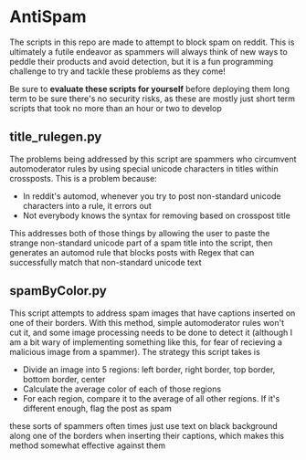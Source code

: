 # AntiSpam

The scripts in this repo are made to attempt to block spam on reddit. This is ultimately a futile endeavor as spammers will always think of new ways to peddle their products and avoid detection, but it is a fun programming challenge to try and tackle these problems as they come!

Be sure to **evaluate these scripts for yourself** before deploying them long term to be sure there's no security risks, as these are mostly just short term scripts that took no more than an hour or two to develop

## title_rulegen.py

The problems being addressed by this script are spammers who circumvent automoderator rules by using special unicode characters in titles within crossposts. This is a problem because:
* In reddit's automod, whenever you try to post non-standard unicode characters into a rule, it errors out
* Not everybody knows the syntax for removing based on crosspost title

This addresses both of those things by allowing the user to paste the strange non-standard unicode part of a spam title into the script, then generates an automod rule that blocks posts with Regex that can successfully match that non-standard unicode text

## spamByColor.py

This script attempts to address spam images that have captions inserted on one of their borders. With this method, simple automoderator rules won't cut it, and some image processing needs to be done to detect it (although I am a bit wary of implementing something like this, for fear of recieving a malicious image from a spammer). The strategy this script takes is 
* Divide an image into 5 regions: left border, right border, top border, bottom border, center
* Calculate the average color of each of those regions
* For each region, compare it to the average of all other regions. If it's different enough, flag the post as spam

these sorts of spammers often times just use text on black background along one of the borders when inserting their captions, which makes this method somewhat effective against them
